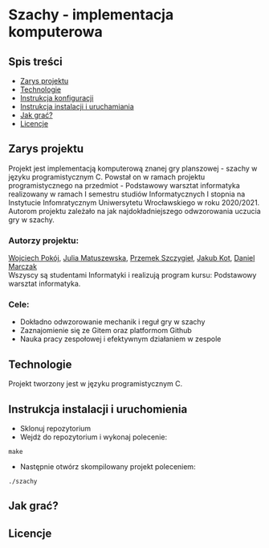 # Szachy - implementacja komputerowa

## Spis treści
* [Zarys projektu](#zarys-projektu)
* [Technologie](#technologie)
* [Instrukcja konfiguracji](#instrukcja-konfiguracji)
* [Instrukcja instalacji i uruchamiania](#instrukcja-instalacji-i-uruchamiania)
* [Jak grać?](#jak-grać)
* [Licencje](#licencje)

## Zarys projektu
Projekt jest implementacją komputerową znanej gry planszowej - szachy w języku programistycznym C. Powstał on w ramach projektu programistycznego na przedmiot - Podstawowy warsztat informatyka realizowany w ramach I semestru studiów Informatycznych I stopnia na Instytucie Infomratycznym Uniwersytetu Wrocławskiego w roku 2020/2021. Autorom projektu zależało na jak najdokładniejszego odwzorowania uczucia gry w szachy. </br>
### Autorzy projektu:
[Wojciech Pokój](https://github.com/Xelonidas), 
[Julia Matuszewska](https://github.com/JumiDeluxe),
[Przemek Szczygieł](https://github.com/GienKu),
[Jakub Kot](https://github.com/JakubKot01),
[Daniel Marczak](https://github.com/marczakdaniel) </br>
Wszyscy są studentami Informatyki i realizują program kursu: Podstawowy warsztat informatyka. </br>
### Cele: 
* Dokładno odwzorowanie mechanik i reguł gry w szachy
* Zaznajomienie się ze Gitem oraz platformom Github
* Nauka pracy zespołowej i efektywnym działaniem w zespole

## Technologie
Projekt tworzony jest w języku programistycznym C. 

## Instrukcja instalacji i uruchomienia
* Sklonuj repozytorium
* Wejdż do repozytorium i wykonaj polecenie:
```
make
```
* Następnie otwórz skompilowany projekt poleceniem:
```
./szachy
```
## Jak grać?

## Licencje
